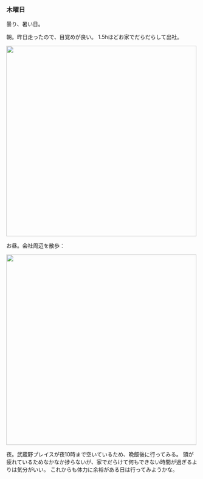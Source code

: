 ### 木曜日

曇り、暑い日。

朝。昨日走ったので、目覚めが良い。
1.5hほどお家でだらだらして出社。

<img src="https://i.imgur.com/nSCejD8.jpg" width="500">

お昼。会社周辺を散歩：

<img src="https://i.imgur.com/P1PuZPR.jpg" width="500">

夜。武蔵野プレイスが夜10時まで空いているため、晩飯後に行ってみる。
頭が疲れているためなかなか捗らないが、家でだらけて何もできない時間が過ぎるよりは気分がいい。
これからも体力に余裕がある日は行ってみようかな。